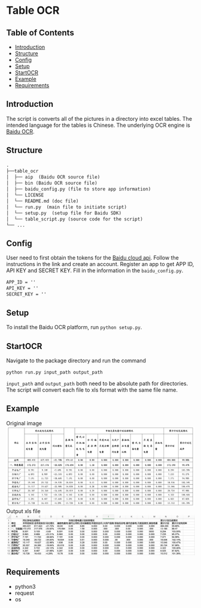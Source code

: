 # Table OCR

## Table of Contents

- [Introduction](#introduction)
- [Structure](#structure)
- [Config](#config)
- [Setup](#setup)
- [StartOCR](#startocr)
- [Example](#example)
- [Requirements](#requirements)


## Introduction
The script is converts all of the pictures in a directory into excel tables. The intended language for the tables is Chinese.
The underlying OCR engine is [Baidu OCR](https://cloud.baidu.com/doc/OCR/s/Ek3h7yeiq).

## Structure
```
.
├──table_ocr
│  ├── aip  (Baidu OCR source file)             
│  ├── bin (Baidu OCR source file)
│  ├── baidu_config.py (file to store app information)
│  └── LICENSE
│  └── README.md (doc file)
│  └── run.py  (main file to initiate script)
│  └── setup.py  (setup file for Baidu SDK)
│  └── table_script.py (source code for the script)
└── ...
```


## Config

User need to first obtain the tokens for the [Baidu cloud api](https://cloud.baidu.com/doc/OCR/s/dk3iqnq51). Follow the instructions in the link and create an account. Register an app to get APP ID, API KEY and SECRET KEY. Fill in the information in the `baidu_config.py`.

```
APP_ID = ''
API_KEY = ''
SECRET_KEY = ''
```
## Setup

To install the Baidu OCR platform, run `python setup.py`.

## StartOCR

Navigate to the package directory and run the command
```
python run.py input_path output_path
```

`input_path` and `output_path` both need to be absolute path for directories. The script will convert each file to xls format with the same file name.

## Example
Original image
![Alt text](Example_image/input.png)
Output xls file
![Alt text](Example_image/converted.png)


## Requirements
- python3
- request
- os
